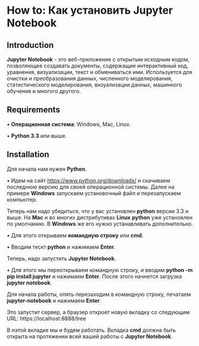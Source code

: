 # How to: Как установить Jupyter Notebook

## Introduction

**Jupyter Notebook** - это веб-приложение с открытым исходным кодом, позволяющее создавать документы, содержащие интерактивный код, уравнения, визуализации,  текст и обмениваться ими. Используется для очистки и преобразования данных, численного моделирования, статистического моделирования, визуализации данных, машинного обучения и многого другого.

## Requirements

•	**Операционная система**: Windows, Mac, Linux.

•	**Python 3.3** или выше.

## Installation

Для начала нам нужен **Python**.

•	Идем на сайт https://www.python.org/downloads/ и скачиваем последнюю версию для своей операционной системы. Далее на примере **Windows** запускаем установочный файл и перезапускаем компьютер.

Теперь нам надо убедиться, что у вас установлен **python** версии 3.3 и выше. На **Mac** и во многих дистрибутивах **Linux** **python** уже установлен по умолчанию. В **Windows** же его нужно устанавливать дополнительно.

•	Для этого открываем **командную строку** или **cmd**.

•	Вводим тескт **python** и нажимаем **Enter**.


Теперь, надо запустить **Jupyter Notebook**. 

•	Для этого мы переоткрываем командную строку, и вводим **python -m pip install jupyter** и нажимаем **Enter**.
После этого начнется загрузка **jupyter notebook**.

Для начала работы, опять перезаходим в командную строку, печатаем **jupyter-notebook** и нажимаем **Enter**.

Это запустит сервер, а браузер откроет новую вкладку со следующим URL: https://localhost:8888/tree 

В нэтой вкладке мы и будем работать. Вкладка **cmd** должна быть открыта на протяжении всей вашей работы с **Jupyter Notebook**.





